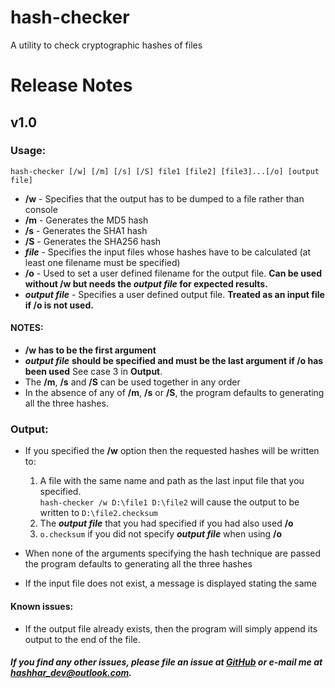 # hash-checker
A utility to check cryptographic hashes of files

# **Release Notes**

## v1.0

### Usage:
`hash-checker [/w] [/m] [/s] [/S] file1 [file2] [file3]...[/o] [output file]`

- **/w** - Specifies that the output has to be dumped to a file rather than console
- **/m** - Generates the MD5 hash
- **/s** - Generates the SHA1 hash
- **/S** - Generates the SHA256 hash
- ***file*** - Specifies the input files whose hashes have to be calculated (at least one filename must be specified)
- **/o** - Used to set a user defined filename for the output file. **Can be used without /w but needs the *output file* for expected results.**
- ***output file*** - Specifies a user defined output file. **Treated as an input file if /o is not used.**

#### NOTES:

- ****/w** has to be the first argument**
- ***output file*** **should be specified and must be the last argument if /o has been used** See case 3 in **Output**.
- The **/m**, **/s** and **/S** can be used together in any order
- In the absence of any of **/m**, **/s** or **/S**, the program defaults to generating all the three hashes.

### Output:
- If you specified the **/w** option then the requested hashes will be written to:
  1. A file with the same name and path as the last input file that you specified.  
    `hash-checker /w D:\file1 D:\file2` will cause the output to be written to `D:\file2.checksum`
  2. The ***output file*** that you had specified if you had also used **/o**
  3. `o.checksum` if you did not specify ***output file*** when using **/o**

- When none of the arguments specifying the hash technique are passed the program defaults to generating all the three hashes
- If the input file does not exist, a message is displayed stating the same

#### Known issues:
* If the output file already exists, then the program will simply append its output to the end of the file.

##### If you find any other issues, please file an issue at [GitHub](https://github.com/hashhar/hash-checker/issues/new) or e-mail me at [hashhar_dev@outlook.com](mailto:hashhar_dev@outlook.com).
